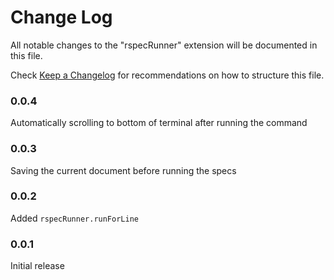 # Change Log

All notable changes to the "rspecRunner" extension will be documented in this file.

Check [Keep a Changelog](http://keepachangelog.com/) for recommendations on how to structure this file.

### 0.0.4

Automatically scrolling to bottom of terminal after running the command
### 0.0.3

Saving the current document before running the specs
### 0.0.2

Added `rspecRunner.runForLine`

### 0.0.1

Initial release